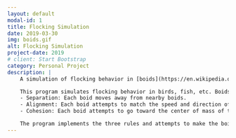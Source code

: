 ```yaml
---
layout: default
modal-id: 1
title: Flocking Simulation
date: 2019-03-30
img: boids.gif
alt: Flocking Simulation
project-date: 2019
# client: Start Bootstrap
category: Personal Project
description: |
    A simulation of flocking behavior in [boids](https://en.wikipedia.org/wiki/Boids). Boids have three simple rules: separation, alignment, and cohesion.

    This program simulates flocking behavior in birds, fish, etc. Boids' flocking behavior is emergent from a few simple rules:
    - Separation: Each boid moves away from nearby boids.
    - Alignment: Each boid attempts to match the speed and direction of the boids surrounding it.
    - Cohesion: Each boid attempts to go toward the center of mass of the nearby boids.

    The program implements the three rules and attempts to make the boids try to avoid obstacles.
---
```

